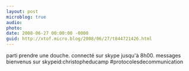 ```yaml
---
layout: post
microblog: true
audio: 
photo: 
date: 2008-06-27 00:00:00 -0000
guid: http://xtof.micro.blog/2008/06/27/t844721426.html
---
```

parti prendre une douche. connecté sur skype jusqu'à 8h00. messages bienvenus sur skypeid:christopheducamp #protocolesdecommunication
